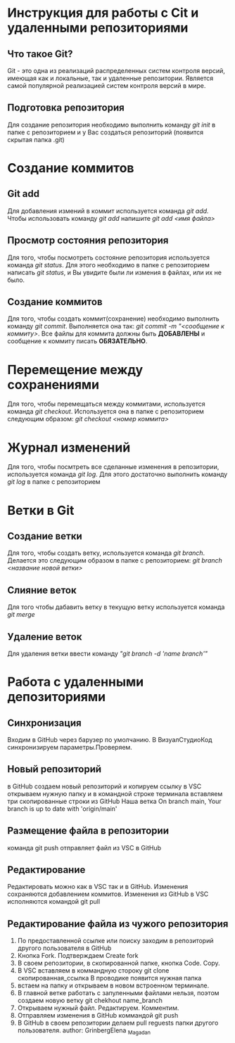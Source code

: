 # Инструкция для работы с Cit и удаленными репозиториями

Что такое Git?
---
Git - это одна из реализаций распределенных систем контроля версий, имеющая как и локальные, так и удаленные репозитории. Является самой популярной реализацией систем контроля версий в мире.
## Подготовка репозитория
Для создание репозитория необходимо выполнить команду *git init* в папке с репозиторием и у Вас создаться репозиторий (появится скрытая папка .git)
# Создание коммитов
## Git add
Для добавления измений в коммит используется команда _git add._ Чтобы использовать команду _git add_ напишите _git add <имя файла>_
## Просмотр состояния репозитория
Для того, чтобы посмотреть состояние репозитория используется команда _git status_. Для этого необходимо в папке с репозиторием написать _git status_, и Вы увидите были ли измения в файлах, или их не было.
## Создание коммитов
Для того, чтобы создать коммит(сохранение) необходимо выполнить команду _git commit_. Выполняется она так: _git commit -m "<сообщение к коммиту>_. Все файлы для коммита должны быть **ДОБАВЛЕНЫ** и сообщение к коммиту писать **ОБЯЗАТЕЛЬНО**.
# Перемещение между сохранениями
Для того, чтобы перемещаться между коммитами, используется команда _git checkout_. Используется она в папке с репозиторием следующим образом: _git checkout <номер коммита>_
# Журнал изменений
Для того, чтобы посмтреть все сделанные изменения в репозитории, используется команда _git log_. Для этого достаточно выполнить команду _git log_ в папке с репозиторием
# Ветки в Git
## Создание ветки
Для того, чтобы создать ветку, используется команда *git branch*. Делается это следующим образом в папке с репозиторием: *git branch <название новой ветки>*
## Слияние веток
Для того чтобы дабавить ветку в текущую ветку используется команда *git merge*
## Удаление веток
Для удаления ветки ввести команду *"git branch -d 'name branch'"*

# Работа с удаленными депозиториями
## Синхронизация
Входим в GitHub через барузер по умолчанию. В ВизуалСтудиоКод  синхронизируем параметры.Проверяем.
## Новый репозиторий
в GitHub создаем новый репозиторий и копируем ссылку
в VSC открываем нужную папку и в командной строке терминала вставляем три скопированные строки из GitHub
Наша ветка On branch main, Your branch is up to date with 'origin/main'
## Размещение файла в репозитории
команда git push отправляет файл из VSC в GitHub
## Редактирование
Редактировать можно как в VSC так и в  GitHub. Изменения сохраняются добавлением коммитов. Изменения из GitHub  в VSC исполняются командой git pull
## Редактирование файла из чужого репозитория
1. По предоставленной ссылке или поиску заходим в репозиторий другого пользователя в GitHub
2. Кнопка Fork. Подтверждаем Create fork
3. В своем репозитории, в скопированной папке, кнопка Code. Copy.
4. В VSC вставляем в коммандную стороку  git clone скопированная_ссылка В проводике появится нужная папка
5. встаем на папку и открываем в новом встроенном терминале.
6. В главной ветке работать с запуленными файлами нельзя, поэтом создаем новую ветку git chekhout name_branch
7. Открываем нужный файл. Редактируем. Комментим.
8. Отправляем изменения в GitHub коммандой git push
9. В GitHub  в своем репозитории делаем pull reguests папки другого пользователя.
author: GrinbergElena <sub>Magadan</sub>